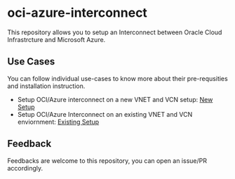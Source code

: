 # oci-azure-interconnect

This repository allows you to setup an Interconnect between Oracle Cloud Infrastrcture and Microsoft Azure.

## Use Cases 

You can follow individual use-cases to know more about their pre-requsities and installation instruction. 

- Setup OCI/Azure interconnect on a new VNET and VCN setup: [New Setup](new-vcn-vnet)
- Setup OCI/Azure Interconnect on an existing VNET and VCN enviornment: [Existing Setup](existing-vcn-vnet)

## Feedback 

Feedbacks are welcome to this repository, you can open an issue/PR accordingly.